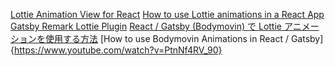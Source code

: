 [Lottie Animation View for React](https://github.com/chenqingspring/react-lottie)
[How to use Lottie animations in a React App](https://lottiefiles.com/blog/working-with-lottie/how-to-use-lottie-in-react-app)
[Gatsby Remark Lottie Plugin](https://www.gatsbyjs.com/plugins/gatsby-remark-lottie/)
[React / Gatsby (Bodymovin) で Lottie アニメーションを使用する方法](https://picnature.de/how-to-use-lottie-animations-in-react-gatsby-bodymovin/)
[How to use Bodymovin Animations in React / Gatsby]{https://www.youtube.com/watch?v=PtnNf4RV_90}